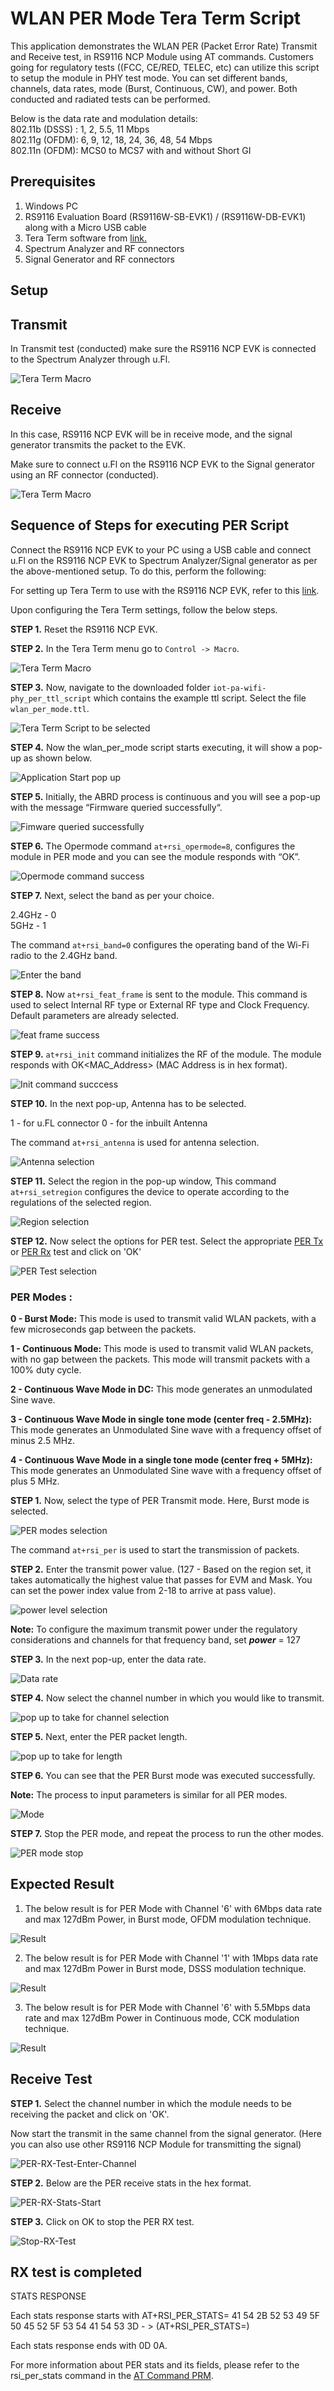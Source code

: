 # WLAN PER Mode Tera Term Script
This application demonstrates the WLAN PER (Packet Error Rate) Transmit and Receive test, in RS9116 NCP Module using AT commands.
Customers going for regulatory tests ((FCC, CE/RED, TELEC, etc) can utilize this script to setup the module in PHY test mode.
You can set different bands, channels, data rates, mode (Burst, Continuous, CW), and power.
Both conducted and radiated tests can be performed. 

Below is the data rate and modulation details: <br />
802.11b (DSSS) : 1, 2, 5.5, 11 Mbps <br />
802.11g (OFDM): 6, 9, 12, 18, 24, 36, 48, 54 Mbps <br />
802.11n (OFDM): MCS0 to MCS7 with and without Short GI

## Prerequisites

1. Windows PC
2. RS9116 Evaluation Board (RS9116W-SB-EVK1) / (RS9116W-DB-EVK1) along with a Micro USB cable
3. Tera Term software from [link.](https://tera-term.en.softonic.com/download)
4. Spectrum Analyzer and RF connectors 
5. Signal Generator and RF connectors

## Setup 

## Transmit 
In Transmit test (conducted) make sure the RS9116 NCP EVK is connected to the Spectrum Analyzer through u.Fl.

![Tera Term Macro](./resources/Transmit-Test-Setup.PNG)


##  Receive 
In this case, RS9116 NCP EVK will be in receive mode, and the signal generator transmits the packet to the EVK.

Make sure to connect u.Fl on the RS9116 NCP EVK to the Signal generator using an RF connector (conducted).

 ![Tera Term Macro](./resources/Receive-Test-Setup.PNG)

## Sequence of Steps for executing PER Script 
Connect the RS9116 NCP EVK to your PC using a USB cable and connect u.Fl on the RS9116 NCP EVK to Spectrum Analyzer/Signal generator as per the above-mentioned setup.
To do this, perform the following:

For setting up Tera Term to use with the RS9116 NCP EVK, refer to this [link](https://docs.silabs.com/rs9116-wiseconnect/latest/wifibt-wc-getting-started-with-pc/tera-term-setup).

Upon configuring the Tera Term settings, follow the below steps.

**STEP 1.** Reset the RS9116 NCP EVK.

**STEP 2.** In the Tera Term menu go to `Control -> Macro`.

![Tera Term Macro](./resources/tera-term-macro.png)

**STEP 3.** Now, navigate to the downloaded folder `iot-pa-wifi-phy_per_ttl_script` which contains the example ttl script. Select the file `wlan_per_mode.ttl`.


![Tera Term Script to be selected](./resources/tera-term-scripts-wlan_per_mode.PNG)

**STEP 4.** Now the wlan_per_mode script starts executing, it will show a pop-up as shown below.

![Application Start pop up](./resources/starting-message-popup.PNG)


**STEP 5.** Initially, the ABRD process is continuous and you will see a pop-up with the message “Firmware queried successfully“.

![Fimware queried successfully](./resources/Firmware-queried-successfully.PNG)

**STEP 6.** The Opermode command `at+rsi_opermode=8`, configures the module in PER mode and you can see the module responds with “OK”.

![Opermode command success](./resources/opermode-successful.PNG)

**STEP 7.** Next, select the band as per your choice.

2.4GHz - 0  
5GHz   - 1

The command `at+rsi_band=0` configures the operating band of the Wi-Fi radio to the 2.4GHz band. 

![Enter the band](./resources/band.png)

**STEP 8.** Now `at+rsi_feat_frame` is sent to the module. This command is used to select Internal RF type or External RF type and Clock Frequency. Default parameters are already selected.

![feat frame success](./resources/Feature-Frame-sent.png)

**STEP 9.** `at+rsi_init` command initializes the RF of the module. The module responds with OK<MAC_Address> (MAC Address is in hex format).

![Init command succcess](./resources/Init-successful.PNG)

**STEP 10.** In the next pop-up, Antenna has to be selected.

1 - for u.FL connector
0 - for the inbuilt Antenna

 The command `at+rsi_antenna` is used for antenna selection.

![Antenna selection](./resources/Antenna-selection.PNG)

**STEP 11.** Select the region in the pop-up window, This command `at+rsi_setregion` configures the device to operate according to the regulations of the selected region.

![Region selection](./resources/region.PNG)

**STEP 12.** Now select the options for PER test.
Select the appropriate [PER Tx](#per-modes) or [PER Rx](#receive-test) test and click on 'OK'

![PER Test selection](./resources/PER-Test-selection.PNG)


### PER Modes : 
**0 - Burst Mode:** This mode is used to transmit valid WLAN packets, with a few microseconds gap between the packets.

**1 - Continuous Mode:**  This mode is used to transmit valid WLAN packets, with no gap between the packets. This mode will transmit packets with a 100% duty cycle.  

**2 - Continuous Wave Mode in DC:** This mode generates an unmodulated Sine wave.

**3 - Continuous Wave Mode in single tone mode (center freq - 2.5MHz):** This mode generates an  Unmodulated Sine wave with a frequency offset of minus 2.5 MHz.

**4 - Continuous Wave Mode in a single tone mode (center freq + 5MHz):** This mode generates an Unmodulated Sine wave with a frequency offset of plus 5 MHz.

**STEP 1.** Now, select the type of PER Transmit mode. Here, Burst mode is selected.

![PER modes selection](./resources/PER-mode-selection.PNG)

The command `at+rsi_per` is used to start the transmission of packets.

**STEP 2.** Enter the transmit power value. (127 - Based on the region set, it takes automatically the highest value that passes for EVM and Mask. You can set the power index value from 2-18 to arrive at pass value). 

![power level selection](./resources/powerlevel.PNG)

**Note:** To configure the maximum transmit power under the regulatory considerations and channels for that frequency band, set ***power*** = 127


**STEP 3.** In the next pop-up, enter the data rate.

![Data rate](./resources/Data-Rate.PNG)

**STEP 4.** Now select the channel number in which you would like to transmit.

![pop up to take for channel selection](./resources/Enter-channel.PNG)

**STEP 5.** Next, enter the PER packet length.

![pop up to take for length](./resources/Enter-length.PNG)

**STEP 6.** You can see that the PER Burst mode was executed successfully.

**Note:** The process to input parameters is similar for all PER modes.

![Mode](./resources/Mode-Executed-Successfully.PNG)

**STEP 7.** Stop the PER mode, and repeat the process to run the other modes.

![PER mode stop ](./resources/PER-Mode-stopped.PNG)

## Expected Result
1. The below result is for PER Mode with Channel '6' with 6Mbps data rate and max 127dBm Power, in Burst mode, OFDM modulation technique.

![Result](./resources/Burst-mode-OFDM.PNG)

2. The below result is for PER Mode with Channel '1' with 1Mbps data rate and max 127dBm Power in Burst mode, DSSS modulation technique. 

![Result](./resources/Burst-mode-DSSS.PNG)

3. The below result is for PER Mode with Channel '6' with 5.5Mbps data rate and max 127dBm Power in Continuous mode, CCK modulation technique. 

![Result](./resources/Continous-mode-CCK.PNG)

 ## Receive Test 

**STEP 1.** Select the channel number in which the module needs to be receiving the packet and click on 'OK'.

Now start the transmit in the same channel from the signal generator.
(Here you can also use other RS9116 NCP Module for transmitting the signal)

![PER-RX-Test-Enter-Channel](./resources/PER-RX-Test-Enter-Channel.PNG)

**STEP 2.** Below are the PER receive stats in the hex format.

![PER-RX-Stats-Start](./resources/PER-RX-Stats-Start.PNG)

**STEP 3.**  Click on OK to stop the PER RX test.

![Stop-RX-Test](./resources/Stop-RX-Test.PNG)

##  RX test is completed  

STATS RESPONSE 

Each stats response starts with AT+RSI_PER_STATS= 
41 54 2B 52 53 49 5F 50 45 52 5F 53 54 41 54 53 3D - > (AT+RSI_PER_STATS=)

Each stats response ends with 0D 0A.

For more information about PER stats and its fields, please refer to the rsi_per_stats command in the [AT Command PRM](https://docs.silabs.com/rs9116/wiseconnect/rs9116w-wifi-at-command-prm/latest/wlan-commands#rsi-per-stats----query-per-statistics).
 


